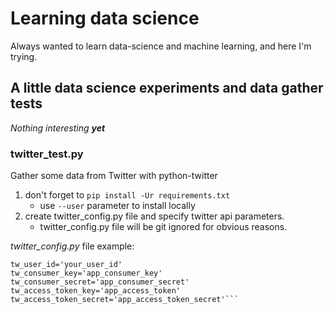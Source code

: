 # Learning data science
Always wanted to learn data-science and machine learning, and here I'm trying.

## A little data science experiments and data gather tests

_Nothing interesting **yet**_

### twitter_test.py
Gather some data from Twitter with python-twitter

1. don't forget to ```pip install -Ur requirements.txt```
    * use ```--user``` parameter to install locally
2. create twitter_config.py file and specify twitter api parameters.
    * twitter_config.py file will be git ignored for obvious reasons.

*twitter_config.py* file example:
```tw_user_screen_name='your_screen_name'
tw_user_id='your_user_id'
tw_consumer_key='app_consumer_key'
tw_consumer_secret='app_consumer_secret'
tw_access_token_key='app_access_token'
tw_access_token_secret='app_access_token_secret'```

